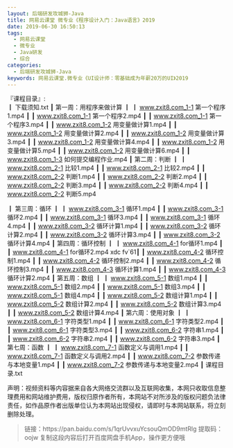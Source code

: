 ```yaml
---
layout: 后端研发攻城狮-Java
title: 网易云课堂 微专业《程序设计入门：Java语言》2019
date: 2019-06-30 16:50:13
tags:
  - 网易云课堂
  - 微专业
  - Java研发
  - 综合
categories:
  - 后端研发攻城狮-Java
keywords: 网易云课堂.微专业《UI设计师：零基础成为年薪20万的UI》2019
---
```

『课程目录』:         
┃  下载须知.txt
┃  第一周：用程序来做计算
┃  ┃  www.zxit8.com_1-1 第一个程序1.mp4
┃  ┃  www.zxit8.com_1-1 第一个程序2.mp4
┃  ┃  www.zxit8.com_1-1 第一个程序3.mp4
┃  ┃  www.zxit8.com_1-2 用变量做计算1.mp4
┃  ┃  www.zxit8.com_1-2 用变量做计算2.mp4
┃  ┃  www.zxit8.com_1-2 用变量做计算3.mp4
┃  ┃  www.zxit8.com_1-2 用变量做计算4.mp4
┃  ┃  www.zxit8.com_1-2 用变量做计算5.mp4
┃  ┃  www.zxit8.com_1-2 用变量做计算6.mp4
┃  ┃  www.zxit8.com_1-3 如何提交编程作业.mp4
┃  第二周：判断
┃  ┃  www.zxit8.com_2-1 比较1.mp4
┃  ┃  www.zxit8.com_2-1 比较2.mp4
┃  ┃  www.zxit8.com_2-2 判断1.mp4
┃  ┃  www.zxit8.com_2-2 判断2.mp4
┃  ┃  www.zxit8.com_2-2 判断3.mp4
┃  ┃  www.zxit8.com_2-2 判断4.mp4
┃  ┃  www.zxit8.com_2-2 判断5.mp4
<!-- more -->  
┃  第三周：循环
┃  ┃  www.zxit8.com_3-1 循环1.mp4
┃  ┃  www.zxit8.com_3-1 循环2.mp4
┃  ┃  www.zxit8.com_3-1 循环3.mp4
┃  ┃  www.zxit8.com_3-1 循环4.mp4
┃  ┃  www.zxit8.com_3-2 循环计算1.mp4
┃  ┃  www.zxit8.com_3-2 循环计算2.mp4
┃  ┃  www.zxit8.com_3-2 循环计算3.mp4
┃  ┃  www.zxit8.com_3-2 循环计算4.mp4
┃  第四周：循环控制
┃  ┃  www.zxit8.com_4-1 for循环1.mp4
┃  ┃  www.zxit8.com_4-1 for循环2.mp4
xdc fv`61┃  ┃   www.zxit8.com_4-2 循环控制1.mp4
┃  ┃  www.zxit8.com_4-2 循环控制2.mp4
┃  ┃  www.zxit8.com_4-2 循环控制3.mp4
┃  ┃  www.zxit8.com_4-3 循环计算1.mp4
┃  ┃  www.zxit8.com_4-3 循环计算2.mp4
┃  第五周：数组
┃  ┃  www.zxit8.com_5-1 数组1.mp4
┃  ┃  www.zxit8.com_5-1 数组2.mp4
┃  ┃  www.zxit8.com_5-1 数组3.mp4
┃  ┃  www.zxit8.com_5-1 数组4.mp4
┃  ┃  www.zxit8.com_5-2 数组计算1.mp4
┃  ┃  www.zxit8.com_5-2 数组计算2.mp4
┃  ┃  www.zxit8.com_5-2 数组计算3.mp4
┃  ┃  www.zxit8.com_5-2 数组计算4.mp4
┃  第六周：使用对象
┃  ┃  www.zxit8.com_6-1 字符类型1.mp4
┃  ┃  www.zxit8.com_6-1 字符类型2.mp4
┃  ┃  www.zxit8.com_6-1 字符类型3.mp4
┃  ┃  www.zxit8.com_6-2 字符串1.mp4
┃  ┃  www.zxit8.com_6-2 字符串2.mp4
┃  ┃  www.zxit8.com_6-2 字符串3.mp4
┃  第七周：函数
┃  ┃  www.zxit8.com_7-1 函数定义与调用1.mp4
┃  ┃  www.zxit8.com_7-1 函数定义与调用2.mp4
┃  ┃  www.zxit8.com_7-2 参数传递与本地变量1.mp4
┃  ┃  www.zxit8.com_7-2 参数传递与本地变量2.mp4
┃  课程目录.txt

<div class="post-copyright">
    <div class="post-copyright__author">
      <span class="post-copyright-meta">声明：视频资料等内容据来自各大网络交流群以及互联网收集，本网只收取信息整理费用和网站维护费用，版权归原作者所有，本网站不对所涉及的版权问题负法律责任，如作品原作者出版单位认为本网站出现侵权，请即时与本网站联系，将立刻删除处理。 </span>
    </div>
</div>

<blockquote class="blockquote-center">
链接：https://pan.baidu.com/s/1qrUvvxuYcsouQmOD9mtRlg 
提取码：oojw 
复制这段内容后打开百度网盘手机App，操作更方便哦     
</blockquote>

